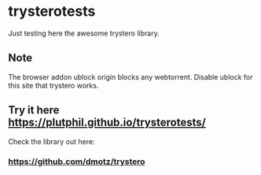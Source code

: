 # trysterotests
Just testing here the awesome trystero library.
## Note
The browser addon ublock origin blocks any webtorrent. Disable ublock for this site that trystero works.
## Try it here https://plutphil.github.io/trysterotests/

Check the library out here:
### https://github.com/dmotz/trystero
